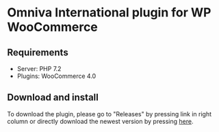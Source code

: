 # Omniva International plugin for WP WooCommerce

## Requirements
- Server: PHP 7.2
- Plugins: WooCommerce 4.0

## Download and install

To download the plugin, please go to "Releases" by pressing link in right column or directly download the newest version by pressing <a href="https://github.com/mijora/omniva-woocommerce-tarptautines/releases/latest/download/omniva-tarptautines-woo.zip" title="Newest plugin release">here</a>.
